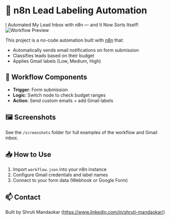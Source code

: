 
# 🧠 n8n Lead Labeling Automation
I Automated My Lead Inbox with n8n — and It Now Sorts Itself! 
![Workflow Preview](./Image1.jpg)

This project is a no-code automation built with [n8n](https://n8n.io) that:
- Automatically sends email notifications on form submission
- Classifies leads based on their budget
- Applies Gmail labels (Low, Medium, High)

## 🔧 Workflow Components
- **Trigger**: Form submission
- **Logic**: Switch node to check budget ranges
- **Action**: Send custom emails + add Gmail labels

## 🖼️ Screenshots
See the `/screenshots` folder for full examples of the workflow and Gmail inbox.

## 📥 How to Use
1. Import `workflow.json` into your n8n instance
2. Configure Gmail credentials and label names
3. Connect to your form data (Webhook or Google Form)

## 📫 Contact
Built by Shruti Mandaokar (https://www.linkedin.com/in/shruti-mandaokar/)
